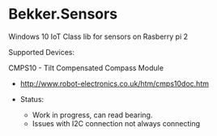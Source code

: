 # Bekker.Sensors
Windows 10 IoT Class lib for sensors on Rasberry pi 2

Supported Devices:

  CMPS10 - Tilt Compensated Compass Module
  - http://www.robot-electronics.co.uk/htm/cmps10doc.htm
  
  - Status:
    - Work in progress, can read bearing.
    - Issues with I2C connection not always connecting
